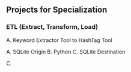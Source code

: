## Projects for Specialization

### ETL (Extract, Transform, Load)
A. Keyword Extractor Tool to HashTag Tool

A. SQLite Origin B. Python C. SQLite Destination

C. 
